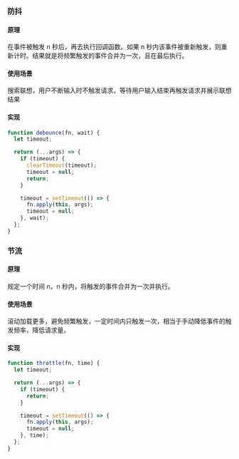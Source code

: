 ### 防抖

#### 原理

在事件被触发 n 秒后，再去执行回调函数。如果 n 秒内该事件被重新触发，则重新计时。结果就是将频繁触发的事件合并为一次，且在最后执行。

#### 使用场景

搜索联想，用户不断输入时不触发请求，等待用户输入结束再触发请求并展示联想结果

#### 实现

```js
function debounce(fn, wait) {
  let timeout;

  return (...args) => {
    if (timeout) {
      clearTimeout(timeout);
      timeout = null;
      return;
    }

    timeout = setTimeout(() => {
      fn.apply(this, args);
      timeout = null;
    }, wait);
  };
}
```

### 节流

#### 原理

规定一个时间 n，n 秒内，将触发的事件合并为一次并执行。

#### 使用场景

滚动加载更多，避免频繁触发，一定时间内只触发一次，相当于手动降低事件的触发频率，降低请求量。

#### 实现

```js
function throttle(fn, time) {
  let timeout;

  return (...args) => {
    if (timeout) {
      return;
    }

    timeout = setTimeout(() => {
      fn.apply(this, args);
      timeout = null;
    }, time);
  };
}
```
